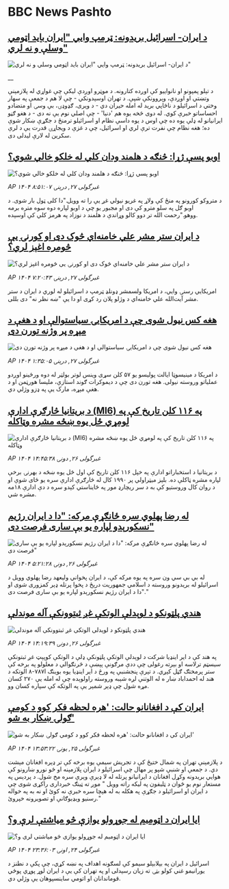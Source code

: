 # BBC News Pashto## [د ایران- اسرائیل بریدونه: ټرمپ وايي "ایران باید اټومي وسلې و نه لري"](https://www.bbc.co.uk/pashto/live/c8xgz07qqdgt?at_campaign=githubrss)![د ایران- اسرائیل بریدونه: ټرمپ وايي "ایران باید اټومي وسلې و نه لري"](https://ichef.bbci.co.uk/ace/standard/240/cpsprodpb/e93c/live/b16bc4b0-4b67-11f0-8c47-237c2e4015f5.png)__د تېلو پمپونو او نانواییو کې اوږده کتارونه. د موټرو اوږدې لیکې چې غواړي له پلازمېنې وتښتي او اوږدې، وېروونکې شپې. د تهران اوسېدونکي - چې لا هم د جمعې په سهار وختي د اسرائیلو د ناڅاپي برید له امله حیران دي - د وېری، ګډوډۍ، بې وسۍ او متضادو احساساتو خبرې کوي. له دوی څخه یوه هم 'دنیا' - چې اصلي نوم یې نه‌ دی - د هغو ګڼو ایرانیانو له ډلې یوه ده چې اوس د یوه داسې نظام او اسرائیلو ترمنځ د جګړې ښکار شوې ده؛ هغه نظام چې نفرت ترې لري او اسرائیل، چې د غزې د ویجاړۍ قدرت یې د لرې سکرین له لارې لیدلی دی.## [اوبو پسې ژړا: څنګه د هلمند ودان کلي له خلکو  خالي شوي؟](https://www.bbc.com/pashto/articles/c331g7ppzvdo?at_campaign=githubrss)![اوبو پسې ژړا: څنګه د هلمند ودان کلي له خلکو  خالي شوي؟](https://ichef.bbci.co.uk/ace/standard/240/cpsprodpb/8edd/live/f6537c70-4852-11f0-bbaa-4bc03e0665b7.jpg)_AP ۱۴۰۴ غبرگولی ۲۷, درېنۍ ۸:۵۱:۰۷_د متروکو کورونو په منځ‌ کې ولاړ په غریو  نیولي غږ یې را ته وویل."دا کلی ټول بار شوی. د اوبو ګل په سلو مترو کې دی او مجبور یو چې د اوبو لپاره دوه سوه متره برمه ووهو."رحمت الله تر دوو کالو وړاندې د هلمند د نوزاد په هرمز کلي‌ کې اوسېده.## [د ایران ستر مشر علي خامنه‌اي څوک دی او کورنۍ یې څومره اغېز لري؟](https://www.bbc.com/pashto/articles/c8rpxy78r13o?at_campaign=githubrss)![د ایران ستر مشر علي خامنه‌اي څوک دی او کورنۍ یې څومره اغېز لري؟](https://ichef.bbci.co.uk/ace/standard/240/cpsprodpb/1fd9/live/4e5f0ac0-4b4a-11f0-a466-d54f65b60deb.jpg)_AP ۱۴۰۴ غبرگولی ۲۷, درېنۍ ۷:۲۰:۴۳_امریکايي رسنۍ وايي، د امريکا ولسمشر ډونلډ ټرمپ د اسرائیلو له لوري د ايران د ستر مشر آيت‌الله علي خامنه‌اي د وژلو پلان رد کړی او دا يې "ښه نظر نه" دی بللی.## [هغه کس نیول شوی چې د امریکايۍ سیاستوالې او د هغې د مېړه پر وژنه تورن دی](https://www.bbc.com/pashto/articles/cyvjpq0jn3jo?at_campaign=githubrss)![هغه کس نیول شوی چې د امریکايۍ سیاستوالې او د هغې د مېړه پر وژنه تورن دی](https://ichef.bbci.co.uk/ace/standard/240/cpsprodpb/c6f9/live/bb5be4c0-4b1a-11f0-a466-d54f65b60deb.jpg)_AP ۱۴۰۴ غبرگولی ۲۷, درېنۍ ۱:۳۵:۰۵_د امریکا د مینیسوټا ایالت پولیسو یو ۵۷ کلن سړی وینس لوتر بولټر له دوه ورځينو اوږدو عملیاتو وروسته نیولی. هغه تورن دی چې د دیموکرات ګوند استازې، ملیسا هورټمن او د هغې مېړه، مارک يې په ډزو وژلي دي.## [د بریتانیا څارګرې ادارې (MI6) په ۱۱۶ کلن تاریخ کې په لومړي ځل یوه ښځه مشره وټاکله ](https://www.bbc.com/pashto/articles/cm2k22ygdkno?at_campaign=githubrss)![د بریتانیا څارګرې ادارې (MI6) په ۱۱۶ کلن تاریخ کې په لومړي ځل یوه ښځه مشره وټاکله ](https://ichef.bbci.co.uk/ace/standard/240/cpsprodpb/d4f0/live/96fc7020-4aa9-11f0-9471-e380f647874e.jpg)_AP ۱۴۰۴ غبرگولی ۲۶, دونۍ ۱۴:۴۵:۳۸_د بریتانیا د استخباراتو ادارې په خپل ۱۱۶ کلن تاریخ کې اول ځل یوه ښځه د بهرنۍ برخې لپاره مشره ټاکلې ده. بلېز میټراولي پر ۱۹۹۰ کال له څارګرې ادارې سره یو ځای شوې او د روان کال وروستیو کې به د سر ریچارډ مور په ځایناستي کېدو سره د دې ادارې ۱۸مه مشره شي.## [له رضا پهلوي سره ځانګړې مرکه: "دا د ایران رژیم نسکورېدو لپاره یو بې ساری فرصت دی"](https://www.bbc.com/pashto/articles/cj3j36zl0z4o?at_campaign=githubrss)![له رضا پهلوي سره ځانګړې مرکه: "دا د ایران رژیم نسکورېدو لپاره یو بې ساری فرصت دی"](https://ichef.bbci.co.uk/ace/standard/240/cpsprodpb/ddfc/live/684900a0-4a71-11f0-84b6-6bf0f66205f1.jpg)_AP ۱۴۰۴ غبرگولی ۲۶, دونۍ ۵:۲۱:۲۸_له بي بي سي ون سره په یوه مرکه کې، د ایران پخواني ولیعهد رضا پهلوي وویل د اسرائیلو له بریدونو وروسته د اسلامي جمهوریت دریځ  د پخوا پرتله ډېر کمزوری شوی او "دا د ایران رژیم نسکورېدو لپاره یو بې ساری فرصت دی."## [هندي پلټونکو د لوېدلې الوتکې غږ ثبتوونکې آله موندلې](https://www.bbc.com/pashto/articles/c5y788kw0j8o?at_campaign=githubrss)![هندي پلټونکو د لوېدلې الوتکې غږ ثبتوونکې آله موندلې](https://ichef.bbci.co.uk/ace/standard/240/cpsprodpb/1dc3/live/722d9dd0-4aba-11f0-9d93-ada6730157cc.jpg)_AP ۱۴۰۴ غبرگولی ۲۶, دونۍ ۱۴:۱۹:۳۹_په هند کې د ایر اینډیا شرکت د لوېدلې الوتکې پلټونکې ډلې د الوتکې کوپېټ غږ ثبتونکې سیسټم ترلاسه او بېرته رغولی چې ددې مرګونې پېښې د څرنګوالي د معلولو په برخه کې ستر پرمختګ ګڼل کېږي.
د تېرې پنجشنبې په ورځ د ایر اینډيا یوه بوینګ  ا۷۸۷-۸ الوتکه د هند له احمداباد ښار ه له الوتنې لږه شېبه وروسته راولوېده چې له امله یې ۲۷۰ کسان مړه شول چې ډېر شمېر يې په الوتکه کې سپاره کسان وو.## [ایران کې د افغانانو حالت: 'هره لحظه فکر کوو د کومې ګولۍ ښکار به شو'](https://www.bbc.com/pashto/articles/cq54586j881o?at_campaign=githubrss)![ایران کې د افغانانو حالت: 'هره لحظه فکر کوو د کومې ګولۍ ښکار به شو'](https://ichef.bbci.co.uk/ace/standard/240/cpsprodpb/75a2/live/9c698da0-49ef-11f0-9471-e380f647874e.jpg)_AP ۱۴۰۴ غبرگولی ۲۵, يونۍ ۱۳:۵۳:۲۲_د پلازمېنې تهران په شمال ختیځ کې د تجریش سیمې یوه برخه کې تر ډېره افغانان مېشت دي. د جمعې او شنبې شپو پر مهال چې اسرائیلو د ایران پلازمېنه او څو نورو ښارونو کې هوايي بریدونه وکړل افغانان د ایرانیانو پرتله له لا ډېرې وېرې سره مخ شول. د پردېس په مستعار نوم یو ځوان د ټلیفون په لیکه راته وویل " موږ ته ټينګ خبرداری راکړی شوی چې د ایران او اسرائیلو د جګړې په هکله به له هېچا سره خبرې نه کوئ او نه به په خواله رسنیو ویډیوګانې او تصویرونه خپروئ."## [ایا ایران د اټومبم له جوړولو یوازې څو میاشتې لرې و؟](https://www.bbc.com/pashto/articles/cx272k7yjq4o?at_campaign=githubrss)![ایا ایران د اټومبم له جوړولو یوازې څو میاشتې لرې و؟](https://ichef.bbci.co.uk/ace/standard/240/cpsprodpb/e3cd/live/6bc765c0-4970-11f0-bbaa-4bc03e0665b7.jpg)_AP ۱۴۰۴ غبرگولی ۲۴, اونۍ ۲۳:۳۶:۰۳_اسرائیل د ایران په بېلابېلو سیمو کې لسګونه اهداف په نښه کړي، چې پکې د نطنز د یورانیمو غني کولو بټۍ ته زیان رسېدلی او په تهران کې یې د ایران لوړ پوړي پوځي قوماندانان او اتومي ساینسپوهان یې وژلي دي.